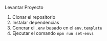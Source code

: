 
Levantar Proyecto 

1. Clonar el repositorio
2. Instalar dependencias
3. Generar el `.env` basado en el `env.template`
4. Ejecutar el comando `npm run set-envs`
